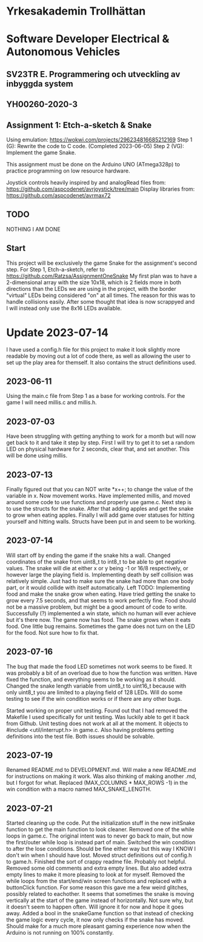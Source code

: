 # Yrkesakademin Trollhättan
# Software Developer Electrical & Autonomous Vehicles

## SV23TR E. Programmering och utveckling av inbyggda system
## YH00260-2020-3

## Assignment 1: Etch-a-sketch & Snake

Using emulation: https://wokwi.com/projects/296234816685212169
Step 1 (G): Rewrite the code to C code. (Completed 2023-06-05)
Step 2 (VG): Implement the game Snake.

This assignment must be done on the Arduino UNO (ATmega328p) to practice programming on low resource hardware.

Joystick controls heavily inspired by and analogRead files from: https://github.com/aspcodenet/avrjoystick/tree/main
Display libraries from: https://github.com/aspcodenet/avrmax72

## TODO
NOTHING I AM DONE

## Start
This project will be exclusively the game Snake for the assignment's second step.
For Step 1, Etch-a-sketch, refer to https://github.com/Ratzsa/AssignmentOneSnake
My first plan was to have a 2-dimensional array with the size 10x18, which is 2 fields more in both directions than the LEDs we are using
in the project, with the border "virtual" LEDs being considered "on" at all times. The reason for this was to handle collisions easily.
After some thought that idea is now scrappyed and I will instead only use the 8x16 LEDs available.
# Update 2023-07-14
I have used a config.h file for this project to make it look slightly more readable by moving out a lot of code there, as well as allowing
the user to set up the play area for themself. It also contains the struct definitions used.

## 2023-06-11
Using the main.c file from Step 1 as a base for working controls.
For the game I will need millis.c and millis.h.

## 2023-07-03
Have been struggling with getting anything to work for a month but will now get back to it and take it step by step.
First I will try to get it to set a random LED on physical hardware for 2 seconds, clear that, and set another. This will be done
using millis.

## 2023-07-13
Finally figured out that you can NOT write *x++; to change the value of the variable in x.
Now movement works. Have implemented millis, and moved around some code to use functions and properly use game.c.
Next step is to use the structs for the snake. After that adding apples and get the snake to grow when eating apples. Finally I will add
game over statuses for hitting yourself and hitting walls.
Structs have been put in and seem to be working.

## 2023-07-14
Will start off by ending the game if the snake hits a wall. Changed coordinates of the snake from uint8_t to int8_t to be able to get negative values.
The snake will die at either x or y being -1 or 16/8 respectively, or however large the playing field is.
Implementing death by self collision was relatively simple. Just had to make sure the snake had more than one body part, or it would collide with itself automatically.
Left TODO: Implementing food and make the snake grow when eating. Have tried getting the snake to grow every 7.5 seconds, and that seems to work perfectly fine.
Food should not be a massive problem, but might be a good amount of code to write.
Successfully (?) implemented a win state, which no human will ever achieve but it's there now.
The game now has food. The snake grows when it eats food. One little bug remains. Sometimes the game does not turn on the LED for the food. Not sure how to fix that.

## 2023-07-16
The bug that made the food LED sometimes not work seems to be fixed. It was probably a bit of an overload due to how the function was written.
Have fixed the function, and everything seems to be working as it should. Changed the snake length variable from uint8_t to uint16_t because with only uint8_t you are limited to a playing field of 128 LEDs. Will do some testing to see if the win condition works or if there are any other bugs.

Started working on proper unit testing. Found out that I had removed the Makefile I used specifically for unit testing. Was luckily able to get it back from Github.
Unit testing does not work at all at the moment. It objects to #include <util/interrupt.h> in game.c. Also having problems getting definitions into the test file. Both issues should be solvable.

## 2023-07-19
Renamed README.md to DEVELOPMENT.md. Will make a new README.md for instructions on making it work. Was also thinking of making another .md, but I forgot for what.
Replaced (MAX_COLUMNS * MAX_ROWS -1) in the win condition with a macro named MAX_SNAKE_LENGTH.

## 2023-07-21
Started cleaning up the code. Put the initialization stuff in the new initSnake function to get the main function to look cleaner.
Removed one of the while loops in game.c. The original intent was to never go back to main, but now the first/outer while loop is instead part of main.
Switched the win condition to after the lose conditions. Should be fine either way but this way I KNOW I don't win when I should have lost.
Moved struct definitions out of config.h to game.h.
Finished the sort of crappy readme file. Probably not helpful.
Removed some old comments and extra empty lines. But also added extra empty lines to make it more pleasing to look at for myself.
Removed the while loops from the start/end/win screen functions and replaced with a buttonClick function. For some reason this gave me a few weird glitches, possibly related to eachother. It seems that sometimes the snake is moving vertically at the start of the game instead of horizontally. Not sure why, but it doesn't seem to happen often. Will ignore it for now and hope it goes away.
Added a bool in the snakeGame function so that instead of checking the game logic every cycle, it now only checks if the snake has moved. Should make for a much more pleasant gaming experience now when the Arduino is not running on 100% constantly.
